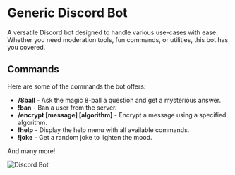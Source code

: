 # Generic Discord Bot

A versatile Discord bot designed to handle various use-cases with ease. Whether you need moderation tools, fun commands, or utilities, this bot has you covered.

## Commands

Here are some of the commands the bot offers:

- **/8ball** - Ask the magic 8-ball a question and get a mysterious answer.
- **!ban** - Ban a user from the server.
- **/encrypt [message] [algorithm]** - Encrypt a message using a specified algorithm.
- **!help** - Display the help menu with all available commands.
- **!joke** - Get a random joke to lighten the mood.

And many more!

![Discord Bot](https://github.com/user-attachments/assets/f9703a43-98e8-4475-bc65-74a1968172b4)
